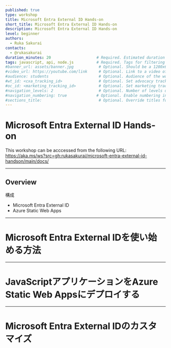 ```yaml
---
published: true
type: workshop
title: Microsoft Entra External ID Hands-on
short_title: Microsoft Entra External ID Hands-on
description: Microsoft Entra External ID Hands-on
level: beginner
authors:
  - Ruka Sakurai
contacts:
  - @rukasakurai
duration_minutes: 20                    # Required. Estimated duration in minutes
tags: javascript, api, node.js          # Required. Tags for filtering and searching
#banner_url: assets/banner.jpg           # Optional. Should be a 1280x640px image
#video_url: https://youtube.com/link     # Optional. Link to a video of the workshop
#audience: students                      # Optional. Audience of the workshop (students, pro devs, etc.)
#wt_id: <cxa_tracking_id>                # Optional. Set advocacy tracking code for supported links
#oc_id: <marketing_tracking_id>          # Optional. Set marketing tracking code for supported links
#navigation_levels: 2                    # Optional. Number of levels displayed in the side menu (default: 2)
#navigation_numbering: true             # Optional. Enable numbering in the side menu (default: true)
#sections_title:                         # Optional. Override titles for each section to be displayed in the side bar
---
```


# Microsoft Entra External ID Hands-on

This workshop can be acccessed from the following URL: https://aka.ms/ws?src=gh:rukasakurai/microsoft-entra-external-id-handson/main/docs/

---

## Overview
構成
- Microsoft Entra External ID
- Azure Static Web Apps

---

# Microsoft Entra External IDを使い始める方法

---

# JavaScriptアプリケーションをAzure Static Web Appsにデプロイする

---

# Microsoft Entra External IDのカスタマイズ
